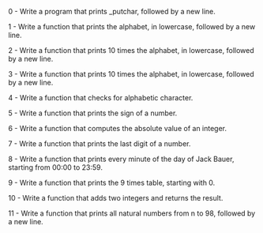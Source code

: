 0 - Write a program that prints _putchar, followed by a new line.

1 - Write a function that prints the alphabet, in lowercase, followed by a new line.

2 - Write a function that prints 10 times the alphabet, in lowercase, followed by a new line.

3 - Write a function that prints 10 times the alphabet, in lowercase, followed by a new line.

4 - Write a function that checks for alphabetic character.

5 - Write a function that prints the sign of a number.

6 - Write a function that computes the absolute value of an integer.

7 - Write a function that prints the last digit of a number.

8 - Write a function that prints every minute of the day of Jack Bauer, starting from 00:00 to 23:59.

9 - Write a function that prints the 9 times table, starting with 0.

10 - Write a function that adds two integers and returns the result.

11 - Write a function that prints all natural numbers from n to 98, followed by a new line.
